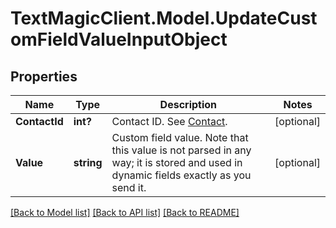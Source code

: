 # TextMagicClient.Model.UpdateCustomFieldValueInputObject
## Properties

Name | Type | Description | Notes
------------ | ------------- | ------------- | -------------
**ContactId** | **int?** | Contact ID. See [Contact](https://docs.textmagic.com/#tag/Contacts).  | [optional] 
**Value** | **string** | Custom field value. Note that this value is not parsed in any way; it is stored and used in dynamic fields exactly as you send it. | [optional] 

[[Back to Model list]](../README.md#documentation-for-models) [[Back to API list]](../README.md#documentation-for-api-endpoints) [[Back to README]](../README.md)


